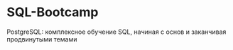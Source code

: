 # SQL-Bootcamp
PostgreSQL: комплексное обучение SQL, начиная с основ и заканчивая продвинутыми темами

